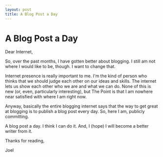 ```yaml
---
layout: post
title: A Blog Post a Day
---
```


# A Blog Post a Day #

Dear Internet, 

So, over the past months, I have gotten better about blogging. I still
am not where I would like to be, though. I want to change that. 

Internet presence is really important to me. I'm the kind of person
who thinks that we should judge each other on our ideas and
skills. The internet lets us show each other who we are and what we
can do. None of this is new (or, even, particularly interesting), but The
Point is that I am nowhere near satisfied with where I am right now.

Anyway, basically the entire blogging internet says that the
way to get great at blogging is to 
publish a blog post every day. So, here I am, publicly committing. 

A blog post a day. I think I can do it. And, I (hope) I will become a
better writer from it. 

Thanks for reading, 

Joel 
